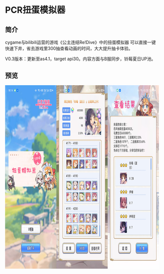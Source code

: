 # PCR扭蛋模拟器

## 简介

cygame与bilibili运营的游戏《公主连结Re!Dive》中的扭蛋模拟器
可以直接一键快速下井，省去游戏里300抽查看动画的时间，大大提升抽卡体验。

V0.3版本：更新至as4.1，target api30。内容方面与B服同步，铃莓夏日UP池。


## 预览

<img src="./img/ui.jpg" height="600">
